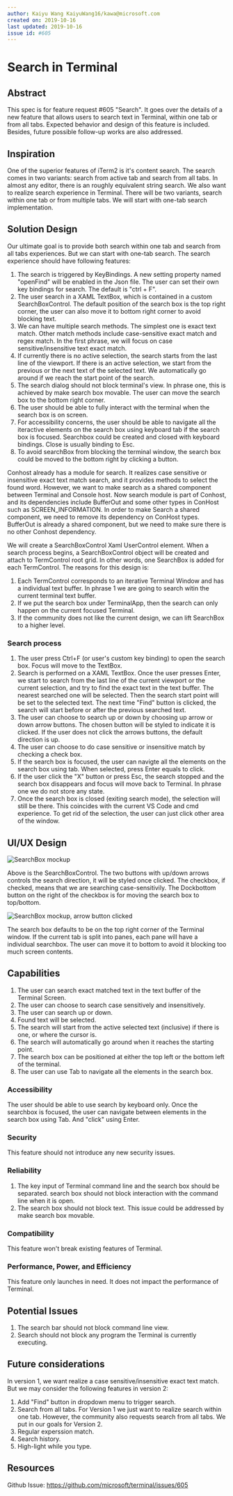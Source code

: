 ```yaml
---
author: Kaiyu Wang KaiyuWang16/kawa@microsoft.com
created on: 2019-10-16
last updated: 2019-10-16
issue id: #605
---
```


# Search in Terminal

## Abstract

This spec is for feature request #605 "Search". It goes over the details of a new feature that allows users to search text in Terminal, within one tab or from all tabs. Expected behavior and design of this feature is included. Besides, future possible follow-up works are also addressed. 

## Inspiration

One of the superior features of iTerm2 is it's content search. The search comes in two variants: search from active tab and search from all tabs. In almost any editor, there is an roughly equivalent string search. We also want to realize search experience in Terminal. There will be two variants, search within one tab or from multiple tabs. We will start with one-tab search implementation. 

## Solution Design

Our ultimate goal is to provide both search within one tab and search from all tabs experiences. But we can start with one-tab search. The search experience should have following features:

1. The search is triggered by KeyBindings. A new setting property named "openFind" will be enabled in the Json file. The user can set their own key bindings for search. The default is "ctrl + F". 
2. The user search in a XAML TextBox, which is contained in a custom SearchBoxControl. The default position of the search box is the top right corner, the user can also move it to bottom right corner to avoid blocking text. 
3. We can have multiple search methods. The simplest one is exact text match. Other match methods include case-sensitive exact match and regex match. In the first phrase, we will focus on case sensitive/insensitive text exact match. 
4. If currently there is no active selection, the search starts from the last line of the viewport. If there is an active selection, we start from the previous or the next text of the selected text. We automatically go around if we reach the start point of the search. 
5. The search dialog should not block terminal's view. In phrase one, this is achieved by make search box movable. The user can move the search box to the bottom right corner.
6. The user should be able to fully interact with the terminal when the search box is on screen. 
7. For accessibility concerns, the user should be able to navigate all the iteractive elements on the search box using keyboard tab if the search box is focused. Searchbox could be created and closed with keyboard bindings. Close is usually binding to Esc. 
8. To avoid searchBox from blocking the terminal window, the search box could be moved to the bottom right by clicking a button. 

Conhost already has a module for search. It realizes case sensitive or insensitive exact text match search, and it provides methods to select the found word. However, we want to make search as a shared component between Terminal and Console host. Now search module is part of Conhost, and its dependencies include BufferOut and some other types in ConHost such as SCREEN_INFORMATION. In order to make Search a shared component, we need to remove its dependency on ConHost types. BufferOut is already a shared component, but we need to make sure there is no other Conhost dependency.

We will create a SearchBoxControl Xaml UserControl element. When a search process begins, a SearchBoxControl object will be created and attach to TermControl root grid. In other words, one SearchBox is added for each TermControl. The reasons for this design is:

1. Each TermControl corresponds to an iterative Terminal Window and has a individual text buffer. In phrase 1 we are going to search witin the current terminal text buffer. 
2. If we put the search box under TerminalApp, then the search can only happen on the current focused Terminal. 
3. If the community does not like the current design, we can lift SearchBox to a higher level. 

### Search process
1. The user press Ctrl+F (or user's custom key binding) to open the search box. Focus will move to the TextBox. 
2. Search is performed on a XAML TextBox. Once the user presses Enter, we start to search from the last line of the current viewport or the current selection, and try to find the exact text in the text buffer. The nearest searched one will be selected. Then the search start point will be set to the selected text. The next time "Find" button is clicked, the search will start before or after the previous searched text.
3. The user can choose to search up or down by choosing up arrow or down arrow buttons. The chosen button will be styled to indicate it is clicked. If the user does not click the arrows buttons, the default direction is up. 
4. The user can choose to do case sensitive or insensitive match by checking a check box. 
5. If the search box is focused, the user can navigte all the elements on the search box using tab. When selected, press Enter equals to click. 
6. If the user click the "X" button or press Esc, the search stopped and the search box disappears and focus will move back to Terminal. In phrase one we do not store any state. 
7. Once the search box is closed (exiting search mode), the selection will still be there. This coincides with the current VS Code and cmd experience. To get rid of the selection, the user can just click other area of the window.

## UI/UX Design

![SearchBox mockup](images/SearchBoxControl.png)

Above is the SearchBoxControl. The two buttons with up/down arrows controls the search direction, it will be styled once clicked. The checkbox, if checked, means that we are searching case-sensitivily. The Dockbottom button on the right of the checkbox is for moving the search box to top/bottom. 

![SearchBox mockup, arrow button clicked](images/SearchBoxUpSelected.png)

The search box defaults to be on the top right corner of the Terminal window. If the current tab is split into panes, each pane will have a individual searchbox. The user can move it to bottom to avoid it blocking too much screen contents. 

## Capabilities

1. The user can search exact matched text in the text buffer of the Terminal Screen. 
2. The user can choose to search case sensitively and insensitively. 
3. The user can search up or down. 
4. Found text will be selected. 
5. The search will start from the active selected text (inclusive) if there is one, or where the cursor is. 
5. The search will automatically go around when it reaches the starting point.
7. The search box can be positioned at either the top left or the bottom left of the terminal. 
8. The user can use Tab to navigate all the elements in the search box. 

### Accessibility

The user should be able to use search by keyboard only.
Once the searchbox is focused, the user can navigate between elements in the search box using Tab. And "click" using Enter. 

### Security

This feature should not introduce any new security issues.

### Reliability

1. The key input of Terminal command line and the search box should be separated. search box should not block interaction with the command line when it is open. 
2. The search box should not block text. This issue could be addressed by make search box movable. 

### Compatibility

This feature won't break existing features of Terminal.

### Performance, Power, and Efficiency

This feature only launches in need. It does not impact the performance of Terminal. 

## Potential Issues

1. The search bar should not block command line view. 
2. Search should not block any program the Terminal is currently executing.

## Future considerations

In version 1, we want realize a case sensitive/insensitive exact text match. But we may consider the following features in version 2:

1. Add "Find" button in dropdown menu to trigger search. 
2. Search from all tabs. For Version 1 we just want to realize search within one tab. However, the community also requests search from all tabs. We put in our goals for Version 2. 
3. Regular experssion match. 
4. Search history.
5. High-light while you type. 
 

## Resources

Github Issue: https://github.com/microsoft/terminal/issues/605
